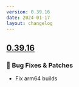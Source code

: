 ```yaml
---
version: 0.39.16
date: 2024-01-17
layout: changelog
---
```


## [0.39.16](#0.39.16)
### 🐛 Bug Fixes & Patches

- Fix arm64 builds